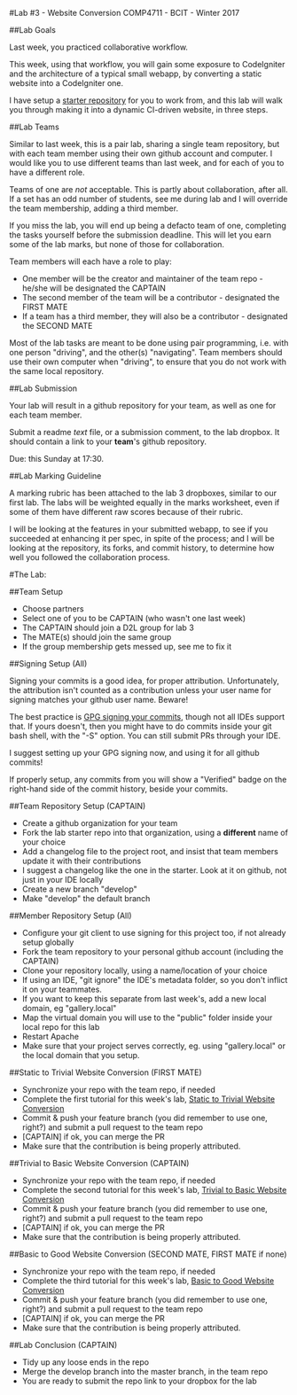 
#Lab #3 - Website Conversion
COMP4711 - BCIT - Winter 2017

##Lab Goals

Last week, you practiced collaborative workflow. 

This week, using that workflow, you will gain some exposure to CodeIgniter
and the architecture of a typical small webapp, by converting a static
website into a CodeIgniter one.

I have setup a [starter repository](https://github.com/jedi-academy/starter-gallery) 
for you to work from, and this lab will walk you through
making it into a dynamic CI-driven website, in three steps.

##Lab Teams

Similar to last week, this is a pair lab, sharing a single team repository, but with each team member using 
their own github account and computer. I would like you to use different teams
than last week, and for each of you to have a different role.

Teams of one are *not* acceptable. This is partly about collaboration, after all.
If a set has an odd number of students, see me during lab and I will override
the team membership, adding a third member.

If you miss the lab, you will end up being a defacto team of one, completing
the tasks yourself before the submission deadline.
This will let you earn some of the lab marks, but none of those for collaboration.

Team members will each have a role to play:
- One member will be the creator and maintainer of the team repo - he/she will be designated the CAPTAIN
- The second member of the team will be a contributor - designated the FIRST MATE
- If a team has a third member, they will also be a contributor - designated the SECOND MATE

Most of the lab tasks are meant to be done using pair programming, i.e. with 
one person "driving", and the other(s) "navigating". 
Team members should use their own computer when "driving", to ensure that
you do not work with the same local repository.


##Lab Submission

Your lab will result in a github repository for your team, as well as one for each team
member.

Submit a readme *text* file, or a submission comment, to the lab dropbox. 
It should contain a link to your **team**'s github repository. 

Due: this Sunday at 17:30.

##Lab Marking Guideline

A marking rubric has been attached to the lab 3 dropboxes, similar to our
first lab. The labs will be weighted equally in the marks worksheet,
even if some of them have different raw scores because of their rubric.

I will be looking at the features in your submitted webapp, to see if you
succeeded at enhancing it per spec, in spite of the process; and I will
be looking at the repository, its forks, and commit history, to
determine how well you followed the collaboration process.

#The Lab:

##Team Setup

-    Choose partners
-    Select one of you to be CAPTAIN (who wasn't one last week)
-    The CAPTAIN should join a D2L group for lab 3
-    The MATE(s) should join the same group
-    If the group membership gets messed up, see me to fix it

##Signing Setup (All)

Signing your commits is a good idea, for proper attribution. 
Unfortunately, the attribution isn't counted as a contribution unless your user 
name for signing matches your github user name. Beware!

The best practice is [GPG signing your commits](https://bcit-ci.github.io/CodeIgniter4/contributing/signing.html), 
though not all IDEs support that. If yours doesn't, then you might have to do commits 
inside your git bash shell, with the "-S" option. You can still submit PRs through your IDE.

I suggest setting up your GPG signing now, and using it for all github commits!

If properly setup, any commits from you will show a "Verified" badge on the right-hand
side of the commit history, beside your commits.

##Team Repository Setup (CAPTAIN)

-    Create a github organization for your team
-    Fork the lab starter repo into that organization, using a **different** name of your choice
-   Add a changelog file to the project root, and insist that team members update it with their contributions
-   I suggest a changelog like the one in the starter. Look at it on github, not just in your IDE locally    
-    Create a new branch "develop"
-    Make "develop" the default branch

##Member Repository Setup (All)

-    Configure your git client to use signing for this project too, if not already setup globally
-    Fork the team repository to your personal github account (including the CAPTAIN)
-    Clone your repository locally, using a name/location of your choice
-    If using an IDE, "git ignore" the IDE's metadata folder, so you don't inflict it on your teammates.
-    If you want to keep this separate from last week's, add a new local domain, eg "gallery.local"
-    Map the virtual domain you will use to the "public" folder inside your local repo for this lab
-    Restart Apache
-    Make sure that your project serves correctly, eg. using "gallery.local" or the local domain that you setup.


##Static to Trivial Website Conversion (FIRST MATE)
    
-    Synchronize your repo with the team repo, if needed
-    Complete the first tutorial for this week's lab, [Static to Trivial Website Conversion](http://comp4711.jlparry.com/show/tutorial/ci-basic01)
-    Commit &amp; push your feature branch (you did remember to use one, right?) and submit a pull request to the team repo
-    [CAPTAIN] if ok, you can merge the PR
-   Make sure that the contribution is being properly attributed.

##Trivial to Basic Website Conversion (CAPTAIN)

-    Synchronize your repo with the team repo, if needed
-    Complete the second tutorial for this week's lab, [Trivial to Basic Website Conversion](http://comp4711.jlparry.com/show/tutorial/ci-basic02)
-    Commit &amp; push your feature branch (you did remember to use one, right?) and submit a pull request to the team repo
-    [CAPTAIN] if ok, you can merge the PR
-   Make sure that the contribution is being properly attributed.

##Basic to Good Website Conversion (SECOND MATE, FIRST MATE if none)

-    Synchronize your repo with the team repo, if needed
-    Complete the third tutorial for this week's lab, [Basic to Good Website Conversion](http://comp4711.jlparry.com/show/tutorial/ci-basic03)
-    Commit &amp; push your feature branch (you did remember to use one, right?) and submit a pull request to the team repo
-    [CAPTAIN] if ok, you can merge the PR
-   Make sure that the contribution is being properly attributed.
    
##Lab Conclusion (CAPTAIN)

-    Tidy up any loose ends in the repo
-    Merge the develop branch into the master branch, in the team repo
-    You are ready to submit the repo link to your dropbox for the lab

